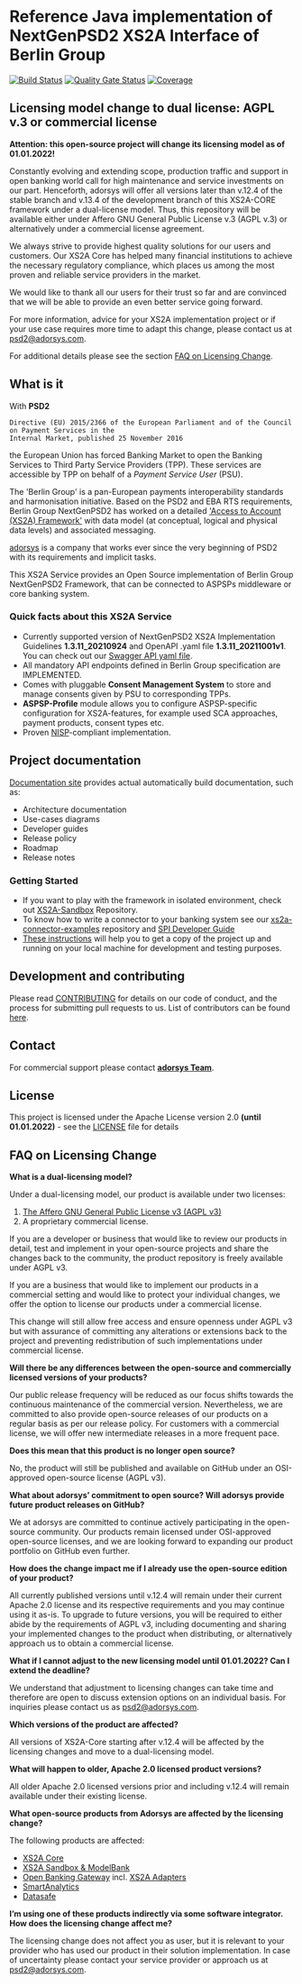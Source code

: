 # Reference Java implementation of NextGenPSD2 XS2A Interface of Berlin Group
[![Build Status](https://travis-ci.com/adorsys/xs2a.svg?branch=develop)](https://travis-ci.com/adorsys/xs2a)
[![Quality Gate Status](https://sonarcloud.io/api/project_badges/measure?project=adorsys_xs2a&metric=alert_status)](https://sonarcloud.io/dashboard?id=adorsys_xs2a)
[![Coverage](https://sonarcloud.io/api/project_badges/measure?project=adorsys_xs2a&metric=coverage)](https://sonarcloud.io/dashboard?id=adorsys_xs2a)

## Licensing model change to dual license: AGPL v.3 or commercial license

**Attention: this open-source project will change its licensing model as of 01.01.2022!**

Constantly evolving and extending scope, production traffic and support in open banking
world call for high maintenance and service investments on our part.
Henceforth, adorsys will offer all versions later than v.12.4 of the stable branch and v.13.4 of the development branch of this XS2A-CORE framework
under a dual-license model. Thus, this repository will be available either under Affero GNU
General Public License v.3 (AGPL v.3) or alternatively under a commercial license agreement.

We always strive to provide highest quality solutions for our users and customers. Our XS2A
Core has helped many financial institutions to achieve the necessary regulatory compliance,
which places us among the most proven and reliable service providers in the market.

We would like to thank all our users for their trust so far and are convinced that we will be
able to provide an even better service going forward.

For more information, advice for your XS2A implementation project or if your use case
requires more time to adapt this change, please contact us at psd2@adorsys.com.

For additional details please see the section [FAQ on Licensing Change](https://github.com/adorsys/xs2a#faq-on-licensing-change).

## What is it

With **PSD2** 
```
Directive (EU) 2015/2366 of the European Parliament and of the Council on Payment Services in the
Internal Market, published 25 November 2016
```
 the European Union has forced Banking Market to open the Banking Services to Third Party Service Providers (TPP).
These services are accessible by TPP on behalf of a *Payment Service User* (PSU).

The 'Berlin Group' is a pan-European payments interoperability standards and harmonisation initiative.
Based on the PSD2 and EBA RTS requirements, Berlin Group NextGenPSD2 has worked on a detailed 
['Access to Account  (XS2A) Framework'](https://www.berlin-group.org/psd2-access-to-bank-accounts) with data model
(at conceptual, logical and physical data levels) and associated messaging.

[adorsys](https://adorsys-platform.de/solutions/xs2a-core/) is a company that works ever since the very beginning of PSD2 with its requirements and implicit tasks.

This XS2A Service provides an Open Source implementation of Berlin Group NextGenPSD2 Framework, that can be connected to ASPSPs middleware or core banking system.

### Quick facts about this XS2A Service

* Currently supported version of NextGenPSD2 XS2A Implementation Guidelines **1.3.11_20210924** and OpenAPI .yaml file **1.3.11_20211001v1**.<br>
You can check out our [Swagger API yaml file](xs2a-impl/src/main/resources/static/psd2-api_v1.3.11-2021-10-01v1.yaml).
* All mandatory API endpoints defined in Berlin Group specification are IMPLEMENTED.
* Comes with pluggable **Consent Management System** to store and manage consents given by PSU to corresponding TPPs.
* **ASPSP-Profile** module allows you to configure ASPSP-specific configuration for XS2A-features, for example used SCA approaches, payment products, consent types etc.
* Proven [NISP](https://nisp.online)-compliant implementation.

## Project documentation

[Documentation site](https://adorsys.github.io/xs2a/) provides actual automatically build documentation, such as:
* Architecture documentation
* Use-cases diagrams
* Developer guides
* Release policy
* Roadmap
* Release notes

### Getting Started

* If you want to play with the framework in isolated environment, check out [XS2A-Sandbox](https://github.com/adorsys/xs2a-sandbox) Repository.
* To know how to write a connector to your banking system see our [xs2a-connector-examples](https://github.com/adorsys/xs2a-connector-examples) repository and [SPI Developer Guide](https://adorsys.github.io/xs2a/SPI%20Developer%20Guide/SPI_Developer_Guide.html)
* [These instructions](doc/GETTING_STARTED.adoc) will help you to get a copy of the project up and running on your local machine for development and testing purposes. 

## Development and contributing

Please read [CONTRIBUTING](doc/CONTRIBUTING.md) for details on our code of conduct, and the process for submitting pull requests to us.
List of contributors can be found [here](doc/contributors.md).

## Contact

For commercial support please contact **[adorsys Team](https://adorsys-platform.de/solutions/)**.

## License

This project is licensed under the Apache License version 2.0 **(until 01.01.2022)** - see the [LICENSE](LICENSE) file for details

## FAQ on Licensing Change

**What is a dual-licensing model?**

Under a dual-licensing model, our product is available under two licenses:
1. [The Affero GNU General Public License v3 (AGPL v3)](https://www.gnu.org/licenses/agpl-3.0.en.html)
2. A proprietary commercial license. 
   
If you are a developer or business that would like to review our products in detail, test and
   implement in your open-source projects and share the changes back to the community, the product
   repository is freely available under AGPL v3.
   
If you are a business that would like to implement our products in a commercial setting and would
   like to protect your individual changes, we offer the option to license our products under a
   commercial license.
   
This change will still allow free access and ensure openness under AGPL v3 but with assurance of
   committing any alterations or extensions back to the project and preventing redistribution of such
   implementations under commercial license.

**Will there be any differences between the open-source and commercially licensed versions of your products?**

Our public release frequency will be reduced as our focus shifts towards the continuous
   maintenance of the commercial version. Nevertheless, we are committed to also provide
   open-source releases of our products on a regular basis as per our release policy.
   For customers with a commercial license, we will offer new intermediate releases in a more
   frequent pace.
   
**Does this mean that this product is no longer open source?**
   
No, the product will still be published and available on GitHub under an OSI-approved open-source
   license (AGPL v3).

**What about adorsys’ commitment to open source? Will adorsys provide future product releases on GitHub?**

We at adorsys are committed to continue actively participating in the open-source community. Our
products remain licensed under OSI-approved open-source licenses, and we are looking forward to
expanding our product portfolio on GitHub even further.

**How does the change impact me if I already use the open-source edition of your product?**

All currently published versions until v.12.4 will remain under their current Apache 2.0 license and its
respective requirements and you may continue using it as-is. To upgrade to future versions, you will
be required to either abide by the requirements of AGPL v3, including documenting and sharing your
implemented changes to the product when distributing, or alternatively approach us to obtain a
commercial license.

**What if I cannot adjust to the new licensing model until 01.01.2022? Can I extend the deadline?**

We understand that adjustment to licensing changes can take time and therefore are open to discuss
extension options on an individual basis. For inquiries please contact us as psd2@adorsys.com.

**Which versions of the product are affected?**

All versions of XS2A-Core starting after v.12.4 will be affected by the licensing changes and move to a
dual-licensing model.

**What will happen to older, Apache 2.0 licensed product versions?**

All older Apache 2.0 licensed versions prior and including v.12.4 will remain available under their
existing license.

**What open-source products from Adorsys are affected by the licensing change?**

The following products are affected:
- [XS2A Core](https://github.com/adorsys/xs2a)
- [XS2A Sandbox & ModelBank](https://github.com/adorsys/XS2A-Sandbox)
- [Open Banking Gateway](https://github.com/adorsys/open-banking-gateway) incl. [XS2A Adapters](https://github.com/adorsys/xs2a-adapter)
- [SmartAnalytics](https://github.com/adorsys/smartanalytics)
- [Datasafe](https://github.com/adorsys/datasafe)

**I’m using one of these products indirectly via some software integrator. How does the licensing
change affect me?**

The licensing change does not affect you as user, but it is relevant to your provider who has used our
product in their solution implementation. In case of uncertainty please contact your service provider
or approach us at psd2@adorsys.com.
